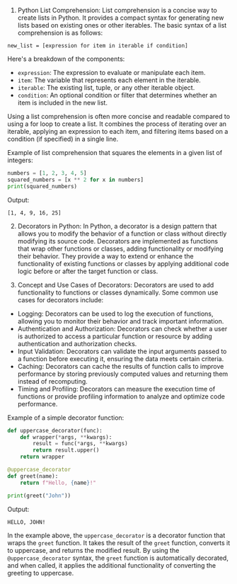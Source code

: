 1. Python List Comprehension:
List comprehension is a concise way to create lists in Python.
It provides a compact syntax for generating new lists based
on existing ones or other iterables.
The basic syntax of a list comprehension is as follows:

```
new_list = [expression for item in iterable if condition]
```

Here's a breakdown of the components:
- `expression`: The expression to evaluate or manipulate each item.
- `item`: The variable that represents each element in the iterable.
- `iterable`: The existing list, tuple, or any other iterable object.
- `condition`: An optional condition or filter that determines whether an item is included in the new list.





Using a list comprehension is often more concise and readable compared to using a
for loop to create a list. It combines the process of iterating over an iterable,
applying an expression to each item, and filtering items based on a condition (if specified) in a single line.

Example of list comprehension that squares the elements in a given list of integers:

```python
numbers = [1, 2, 3, 4, 5]
squared_numbers = [x ** 2 for x in numbers]
print(squared_numbers)
```

Output:
```
[1, 4, 9, 16, 25]
```

2. Decorators in Python:
In Python, a decorator is a design pattern that allows you to modify the behavior of a function
or class without directly modifying its source code. Decorators are implemented as functions that wrap other functions or classes,
adding functionality or modifying their behavior. They provide a way to extend or enhance the functionality of existing functions 
or classes by applying additional code logic before or after the target function or class.

3. Concept and Use Cases of Decorators:
Decorators are used to add functionality to functions or classes dynamically. 
Some common use cases for decorators include:

- Logging: Decorators can be used to log the execution of functions,
allowing you to monitor their behavior and track important information.
- Authentication and Authorization: Decorators can check whether a user is authorized to access a particular function or resource 
by adding authentication and authorization checks.
- Input Validation: Decorators can validate the input arguments passed to a function before executing it, 
ensuring the data meets certain criteria.
- Caching: Decorators can cache the results of function calls to improve performance by storing previously computed values 
and returning them instead of recomputing.
- Timing and Profiling: Decorators can measure the execution time of functions or provide profiling information 
to analyze and optimize code performance.

Example of a simple decorator function:

```python
def uppercase_decorator(func):
    def wrapper(*args, **kwargs):
        result = func(*args, **kwargs)
        return result.upper()
    return wrapper

@uppercase_decorator
def greet(name):
    return f"Hello, {name}!"

print(greet("John"))
```

Output:
```
HELLO, JOHN!
```

In the example above, the `uppercase_decorator` is a decorator function that wraps 
the `greet` function. It takes the result of the `greet` function, converts it to uppercase, 
and returns the modified result. By using the `@uppercase_decorator` syntax, the `greet` function 
is automatically decorated, and when called, it applies the additional functionality of converting the 
greeting to uppercase.
